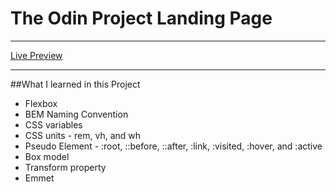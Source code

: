 # The Odin Project Landing Page
***
[Live Preview](https://bhornbhaya.github.io/odin-landing-page/)
***
##What I learned in this Project
  * Flexbox
  * BEM Naming Convention
  * CSS variables
  * CSS units - rem, vh, and wh
  * Pseudo Element - :root, ::before, ::after, :link, :visited, :hover, and :active
  * Box model
  * Transform property
  * Emmet 
